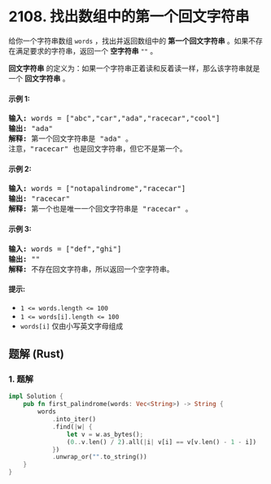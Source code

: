 # 2108. 找出数组中的第一个回文字符串
给你一个字符串数组 `words` ，找出并返回数组中的 **第一个回文字符串** 。如果不存在满足要求的字符串，返回一个 **空字符串** `""` 。

**回文字符串** 的定义为：如果一个字符串正着读和反着读一样，那么该字符串就是一个 **回文字符串** 。

#### 示例 1:
<pre>
<strong>输入:</strong> words = ["abc","car","ada","racecar","cool"]
<strong>输出:</strong> "ada"
<strong>解释:</strong> 第一个回文字符串是 "ada" 。
注意，"racecar" 也是回文字符串，但它不是第一个。
</pre>

#### 示例 2:
<pre>
<strong>输入:</strong> words = ["notapalindrome","racecar"]
<strong>输出:</strong> "racecar"
<strong>解释:</strong> 第一个也是唯一一个回文字符串是 "racecar" 。
</pre>

#### 示例 3:
<pre>
<strong>输入:</strong> words = ["def","ghi"]
<strong>输出:</strong> ""
<strong>解释:</strong> 不存在回文字符串，所以返回一个空字符串。
</pre>

#### 提示:
* `1 <= words.length <= 100`
* `1 <= words[i].length <= 100`
* `words[i]` 仅由小写英文字母组成

## 题解 (Rust)

### 1. 题解
```Rust
impl Solution {
    pub fn first_palindrome(words: Vec<String>) -> String {
        words
            .into_iter()
            .find(|w| {
                let v = w.as_bytes();
                (0..v.len() / 2).all(|i| v[i] == v[v.len() - 1 - i])
            })
            .unwrap_or("".to_string())
    }
}
```
